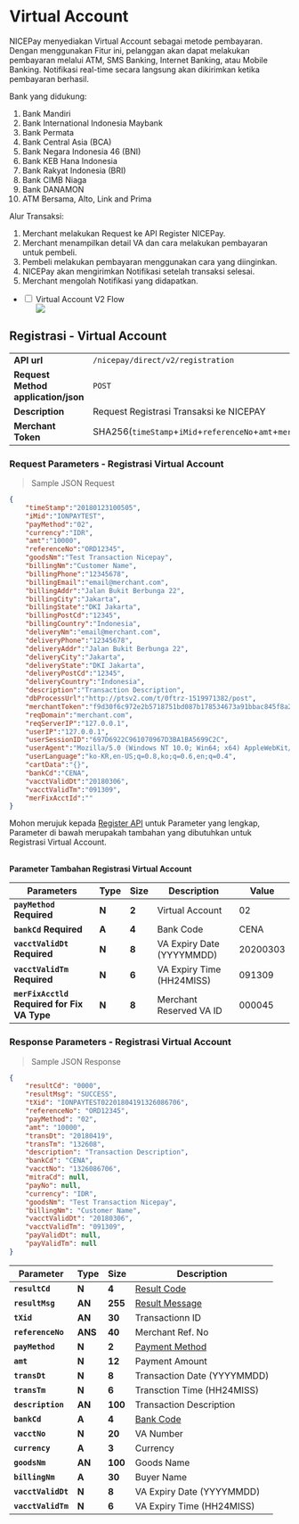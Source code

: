 # Virtual Account
NICEPay menyediakan Virtual Account sebagai metode pembayaran. Dengan menggunakan Fitur ini, pelanggan akan dapat melakukan pembayaran melalui ATM, SMS Banking, Internet Banking, atau Mobile Banking. 
Notifikasi real-time secara langsung akan dikirimkan ketika pembayaran berhasil.<br>

Bank yang didukung:
<ol type="1">
  <li>Bank Mandiri
  <li>Bank International Indonesia Maybank
  <li>Bank Permata
  <li>Bank Central Asia (BCA)
  <li>Bank Negara Indonesia 46 (BNI)
  <li>Bank KEB Hana Indonesia
  <li>Bank Rakyat Indonesia (BRI)
  <li>Bank CIMB Niaga
  <li>Bank DANAMON
  <li>ATM Bersama, Alto, Link and Prima
</ol>

Alur Transaksi:
<ol type="1">
  <li>Merchant melakukan Request ke API Register NICEPay.
  <li>Merchant menampilkan detail VA dan cara melakukan pembayaran untuk pembeli.
  <li>Pembeli melakukan pembayaran menggunakan cara yang diinginkan.
  <li>NICEPay akan mengirimkan Notifikasi setelah transaksi selesai.
  <li>Merchant mengolah Notifikasi yang didapatkan.
</ol>

<div class="wrapper">
<ul>
  <li>
    <input type="checkbox" id="list-item-vav2">
    <label for="list-item-vav2" class="first">Virtual Account V2 Flow</label>
    <ul>
      <img src="/images/va-normal-v2-flow.png">
    </ul>
  </li>
</ul>
</div>

## Registrasi - Virtual Account

|                                                           |                                                                                                               |
|-----------------------------------------------------------|---------------------------------------------------------------------------------------------------------------|
| **API url**                                               | `/nicepay/direct/v2/registration`                                                                             |
| **Request Method** **application/json**                   | `POST`                                                                                                        |
| **Description**                                           | Request Registrasi Transaksi ke NICEPAY                                                                       |        
| **Merchant Token**                                        | SHA256(`timeStamp`+`iMid`+`referenceNo`+`amt`+`merchantKey`)                                                  |

### Request Parameters - Registrasi Virtual Account

> Sample JSON Request

```json
{
    "timeStamp":"20180123100505",
    "iMid":"IONPAYTEST",
    "payMethod":"02",
    "currency":"IDR",
    "amt":"10000",
    "referenceNo":"ORD12345",
    "goodsNm":"Test Transaction Nicepay",
    "billingNm":"Customer Name",
    "billingPhone":"12345678",
    "billingEmail":"email@merchant.com",
    "billingAddr":"Jalan Bukit Berbunga 22",
    "billingCity":"Jakarta",
    "billingState":"DKI Jakarta",
    "billingPostCd":"12345",
    "billingCountry":"Indonesia",
    "deliveryNm":"email@merchant.com",
    "deliveryPhone":"12345678",
    "deliveryAddr":"Jalan Bukit Berbunga 22",
    "deliveryCity":"Jakarta",
    "deliveryState":"DKI Jakarta",
    "deliveryPostCd":"12345",
    "deliveryCountry":"Indonesia",
    "description":"Transaction Description",
    "dbProcessUrl":"http://ptsv2.com/t/0ftrz-1519971382/post",
    "merchantToken":"f9d30f6c972e2b5718751bd087b178534673a91bbac845f8a24e60e8e4abbbc5",
    "reqDomain":"merchant.com",
    "reqServerIP":"127.0.0.1",
    "userIP":"127.0.0.1",
    "userSessionID":"697D6922C961070967D3BA1BA5699C2C",
    "userAgent":"Mozilla/5.0 (Windows NT 10.0; Win64; x64) AppleWebKit/537.36 (KHTML,like Gecko) Chrome/60.0.3112.101 Safari/537.36",
    "userLanguage":"ko-KR,en-US;q=0.8,ko;q=0.6,en;q=0.4",
    "cartData":"{}",
    "bankCd":"CENA",
    "vacctValidDt":"20180306",
    "vacctValidTm":"091309",
    "merFixAcctId":""
}
```

<aside class="notice">Mohon merujuk kepada <a href="#registration">Register API</a> untuk Parameter yang lengkap, Parameter di bawah merupakah tambahan yang dibutuhkan untuk Registrasi Virtual Account.</aside>

<br>**Parameter Tambahan Registrasi Virtual Account**

| **Parameters**                                  | **Type** | **Size** | Description                | Value    |
| ----------------------------------------------- | -------- | -------- | -------------------------- | -------- |
| **`payMethod`** **Required**                    | **N**    | **2**    | Virtual Account            | 02       |
| **`bankCd`** **Required**                       | **A**    | **4**    | Bank Code                  | CENA     |
| **`vacctValidDt`** **Required**                 | **N**    | **8**    | VA Expiry Date  (YYYYMMDD) | 20200303 |
| **`vacctValidTm`** **Required**                 | **N**    | **6**    | VA Expiry Time  (HH24MISS) | 091309   |
| **`merFixAcctld`** **Required for Fix VA Type** | **N**    | **8**    | Merchant Reserved VA ID    | 000045   |

### Response Parameters - Registrasi Virtual Account

> Sample JSON Response

```json
{
    "resultCd": "0000",
    "resultMsg": "SUCCESS",
    "tXid": "IONPAYTEST02201804191326086706",
    "referenceNo": "ORD12345",
    "payMethod": "02",
    "amt": "10000",
    "transDt": "20180419",
    "transTm": "132608",
    "description": "Transaction Description",
    "bankCd": "CENA",
    "vacctNo": "1326086706",
    "mitraCd": null,
    "payNo": null,
    "currency": "IDR",
    "goodsNm": "Test Transaction Nicepay",
    "billingNm": "Customer Name",
    "vacctValidDt": "20180306",
    "vacctValidTm": "091309",
    "payValidDt": null,
    "payValidTm": null
}
```

| **Parameter**      | **Type** | **Size**| Description                       |
| ------------------ | -------- | ------- | --------------------------------- |
| **`resultCd`**     | **N**    | **4**   | [Result Code](#error-code)        |
| **`resultMsg`**    | **AN**   | **255** | [Result Message](#error-code)     |
| **`tXid`**         | **AN**   | **30**  | Transactionn ID                   |
| **`referenceNo`**  | **ANS**  | **40**  | Merchant Ref. No                  |
| **`payMethod`**    | **N**    | **2**   | [Payment Method](#payment-method) |
| **`amt`**          | **N**    | **12**  | Payment Amount                    |
| **`transDt`**      | **N**    | **8**   | Transaction Date (YYYYMMDD)       |
| **`transTm`**      | **N**    | **6**   | Transction Time (HH24MISS)        |
| **`description`**  | **AN**   | **100** | Transaction Description           |
| **`bankCd`**       | **A**    | **4**   | [Bank Code](#bank-code)           |
| **`vacctNo`**      | **N**    | **20**  | VA Number                         |
| **`currency`**     | **A**    | **3**   | Currency                          |
| **`goodsNm`**      | **AN**   | **100** | Goods Name                        |
| **`billingNm`**    | **A**    | **30**  | Buyer Name                        |
| **`vacctValidDt`** | **N**    | **8**   | VA Expiry Date (YYYYMMDD)         |
| **`vacctValidTm`** | **N**    | **6**   | VA Expiry Time (HH24MISS)         |
